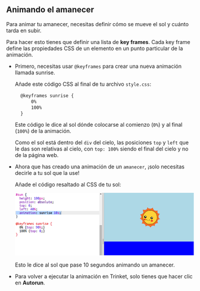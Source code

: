 ## Animando el amanecer

Para animar tu amanecer, necesitas definir cómo se mueve el sol y cuánto tarda en subir.

Para hacer esto tienes que definir una lista de **key frames**. Cada key frame define las propiedades CSS de un elemento en un punto particular de la animación.

+ Primero, necesitas usar `@keyframes` para crear una nueva animación llamada sunrise.
    
    Añade este código CSS al final de tu archivo `style.css`:
    
        @keyframes sunrise {
            0%
            100%
        }
        
    
    Este código le dice al sol dónde colocarse al comienzo (`0%`) y al final (`100%`) de la animación.
    
    Como el sol está dentro del `div` del cielo, las posiciones `top` y `left` que le das son relativas al cielo, con `top: 100%` siendo el final del cielo y no de la página web.

+ Ahora que has creado una animación de un `amanecer`, ¡solo necesitas decirle a tu sol que la use!
    
    Añade el código resaltado al CSS de tu sol:
    
    ![screenshot](images/sunrise-sunrise.png)
    
    Esto le dice al sol que pase 10 segundos animando un amanecer.

+ Para volver a ejecutar la animación en Trinket, solo tienes que hacer clic en **Autorun**.